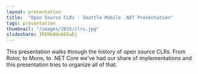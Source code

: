 ```yaml
---
layout: presentation
title:  "Open Source CLRs - Seattle Mobile .NET Presentation"
tags: presentation
thumbnail: "/images/2015/clrs.jpg"
slideshare: IRDNk8Uub6EwDj
---
```


This presentation walks through the history of open source CLRs. From Rotor, to Mono, to .NET Core we've had our share of implementations and this presentation tries to organize all of that.

